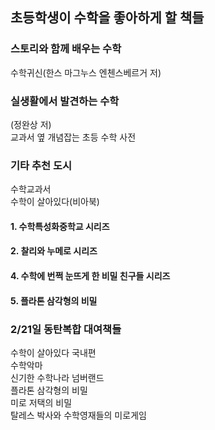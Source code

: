 ## 초등학생이 수학을 좋아하게 할 책들  
### 스토리와 함께 배우는 수학  
수학귀신(한스 마그누스 엔첸스베르거 저)  
### 실생활에서 발견하는 수학  
(정완상 저)  
교과서 옆 개념잡는 초등 수학 사전  
### 기타 추천 도시  
수학교과서  
수학이 살아있다(비아북)    
#### 1. 수학특성화중학교 시리즈
#### 2. 찰리와 누메로 시리즈
#### 4. 수학에 번쩍 눈뜨게 한 비밀 친구들 시리즈
#### 5. 플라톤 삼각형의 비밀
  
### 2/21일 동탄복합 대여책들  
수학이 살아있다 국내편  
수학악마  
신기한 수학나라 넘버랜드  
플라톤 삼각형의 비밀  
미로 저택의 비밀  
탈레스 박사와 수학영재들의 미로게임  
